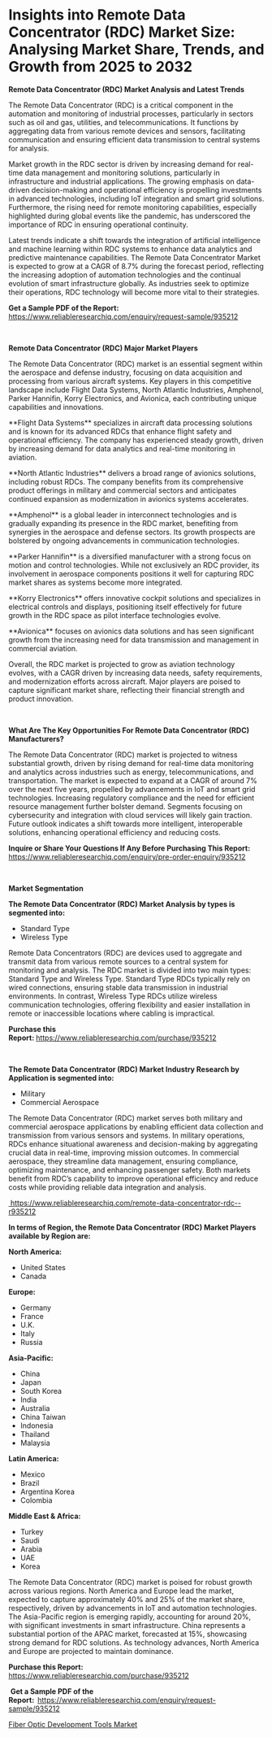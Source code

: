 <p><h1>Insights into Remote Data Concentrator (RDC) Market Size: Analysing Market Share, Trends, and Growth from 2025 to 2032</h1></p><p><strong>Remote Data Concentrator (RDC) Market Analysis and Latest Trends</strong></p>
<p><p>The Remote Data Concentrator (RDC) is a critical component in the automation and monitoring of industrial processes, particularly in sectors such as oil and gas, utilities, and telecommunications. It functions by aggregating data from various remote devices and sensors, facilitating communication and ensuring efficient data transmission to central systems for analysis. </p><p>Market growth in the RDC sector is driven by increasing demand for real-time data management and monitoring solutions, particularly in infrastructure and industrial applications. The growing emphasis on data-driven decision-making and operational efficiency is propelling investments in advanced technologies, including IoT integration and smart grid solutions. Furthermore, the rising need for remote monitoring capabilities, especially highlighted during global events like the pandemic, has underscored the importance of RDC in ensuring operational continuity.</p><p>Latest trends indicate a shift towards the integration of artificial intelligence and machine learning within RDC systems to enhance data analytics and predictive maintenance capabilities. The Remote Data Concentrator Market is expected to grow at a CAGR of 8.7% during the forecast period, reflecting the increasing adoption of automation technologies and the continual evolution of smart infrastructure globally. As industries seek to optimize their operations, RDC technology will become more vital to their strategies.</p></p>
<p><strong>Get a Sample PDF of the Report:&nbsp;</strong> <a href="https://www.reliableresearchiq.com/enquiry/request-sample/935212?utm_campaign=3123&utm_medium=2&utm_source=Github&utm_content=ia&utm_term=06042025&utm_id=remote-data-concentrator-rdc">https://www.reliableresearchiq.com/enquiry/request-sample/935212</a></p>
<p>&nbsp;</p>
<p><strong>Remote Data Concentrator (RDC) Major Market Players</strong></p>
<p><p>The Remote Data Concentrator (RDC) market is an essential segment within the aerospace and defense industry, focusing on data acquisition and processing from various aircraft systems. Key players in this competitive landscape include Flight Data Systems, North Atlantic Industries, Amphenol, Parker Hannifin, Korry Electronics, and Avionica, each contributing unique capabilities and innovations.</p><p>**Flight Data Systems** specializes in aircraft data processing solutions and is known for its advanced RDCs that enhance flight safety and operational efficiency. The company has experienced steady growth, driven by increasing demand for data analytics and real-time monitoring in aviation.</p><p>**North Atlantic Industries** delivers a broad range of avionics solutions, including robust RDCs. The company benefits from its comprehensive product offerings in military and commercial sectors and anticipates continued expansion as modernization in avionics systems accelerates.</p><p>**Amphenol** is a global leader in interconnect technologies and is gradually expanding its presence in the RDC market, benefiting from synergies in the aerospace and defense sectors. Its growth prospects are bolstered by ongoing advancements in communication technologies.</p><p>**Parker Hannifin** is a diversified manufacturer with a strong focus on motion and control technologies. While not exclusively an RDC provider, its involvement in aerospace components positions it well for capturing RDC market shares as systems become more integrated.</p><p>**Korry Electronics** offers innovative cockpit solutions and specializes in electrical controls and displays, positioning itself effectively for future growth in the RDC space as pilot interface technologies evolve.</p><p>**Avionica** focuses on avionics data solutions and has seen significant growth from the increasing need for data transmission and management in commercial aviation.</p><p>Overall, the RDC market is projected to grow as aviation technology evolves, with a CAGR driven by increasing data needs, safety requirements, and modernization efforts across aircraft. Major players are poised to capture significant market share, reflecting their financial strength and product innovation.</p></p>
<p>&nbsp;</p>
<p><strong>What Are The Key Opportunities For Remote Data Concentrator (RDC) Manufacturers?</strong></p>
<p><p>The Remote Data Concentrator (RDC) market is projected to witness substantial growth, driven by rising demand for real-time data monitoring and analytics across industries such as energy, telecommunications, and transportation. The market is expected to expand at a CAGR of around 7% over the next five years, propelled by advancements in IoT and smart grid technologies. Increasing regulatory compliance and the need for efficient resource management further bolster demand. Segments focusing on cybersecurity and integration with cloud services will likely gain traction. Future outlook indicates a shift towards more intelligent, interoperable solutions, enhancing operational efficiency and reducing costs.</p></p>
<p><strong>Inquire or Share Your Questions If Any Before Purchasing This Report:</strong> <a href="https://www.reliableresearchiq.com/enquiry/pre-order-enquiry/935212?utm_campaign=3123&utm_medium=2&utm_source=Github&utm_content=ia&utm_term=06042025&utm_id=remote-data-concentrator-rdc">https://www.reliableresearchiq.com/enquiry/pre-order-enquiry/935212</a></p>
<p>&nbsp;</p>
<p><strong>Market Segmentation</strong></p>
<p><strong>The Remote Data Concentrator (RDC) Market Analysis by types is segmented into:</strong></p>
<p><ul><li>Standard Type</li><li>Wireless Type</li></ul></p>
<p><p>Remote Data Concentrators (RDC) are devices used to aggregate and transmit data from various remote sources to a central system for monitoring and analysis. The RDC market is divided into two main types: Standard Type and Wireless Type. Standard Type RDCs typically rely on wired connections, ensuring stable data transmission in industrial environments. In contrast, Wireless Type RDCs utilize wireless communication technologies, offering flexibility and easier installation in remote or inaccessible locations where cabling is impractical.</p></p>
<p><strong>Purchase this Report:&nbsp;</strong><a href="https://www.reliableresearchiq.com/purchase/935212?utm_campaign=3123&utm_medium=2&utm_source=Github&utm_content=ia&utm_term=06042025&utm_id=remote-data-concentrator-rdc">https://www.reliableresearchiq.com/purchase/935212</a></p>
<p>&nbsp;</p>
<p><strong>The Remote Data Concentrator (RDC) Market Industry Research by Application is segmented into:</strong></p>
<p><ul><li>Military</li><li>Commercial Aerospace</li></ul></p>
<p><p>The Remote Data Concentrator (RDC) market serves both military and commercial aerospace applications by enabling efficient data collection and transmission from various sensors and systems. In military operations, RDCs enhance situational awareness and decision-making by aggregating crucial data in real-time, improving mission outcomes. In commercial aerospace, they streamline data management, ensuring compliance, optimizing maintenance, and enhancing passenger safety. Both markets benefit from RDC’s capability to improve operational efficiency and reduce costs while providing reliable data integration and analysis.</p></p>
<p><a href="https://www.reliableresearchiq.com/remote-data-concentrator-rdc--r935212?utm_campaign=3123&utm_medium=2&utm_source=Github&utm_content=ia&utm_term=06042025&utm_id=remote-data-concentrator-rdc">&nbsp;https://www.reliableresearchiq.com/remote-data-concentrator-rdc--r935212</a></p>
<p><strong>In terms of Region, the Remote Data Concentrator (RDC) Market Players available by Region are:</strong></p>
<p>
    <p> <strong> North America: </strong>
        <ul>
            <li>United States</li>
            <li>Canada</li>
        </ul>
        </p> 
    <p> <strong> Europe: </strong>
        <ul>
            <li>Germany</li>
            <li>France</li>
            <li>U.K.</li>
            <li>Italy</li>
            <li>Russia</li>
        </ul>
        </p> 
    <p> <strong> Asia-Pacific: </strong>
        <ul>
            <li>China</li>
            <li>Japan</li>
            <li>South Korea</li>
            <li>India</li>
            <li>Australia</li>
            <li>China Taiwan</li>
            <li>Indonesia</li>
            <li>Thailand</li>
            <li>Malaysia</li>
        </ul>
        </p> 
    <p> <strong> Latin America: </strong>
        <ul>
            <li>Mexico</li>
            <li>Brazil</li>
            <li>Argentina Korea</li>
            <li>Colombia</li>
        </ul>
        </p> 
    <p> <strong> Middle East & Africa: </strong>
        <ul>
            <li>Turkey</li>
            <li>Saudi</li>
            <li>Arabia</li>
            <li>UAE</li>
            <li>Korea</li>
        </ul>
    </p>
    </p>
<p><p>The Remote Data Concentrator (RDC) market is poised for robust growth across various regions. North America and Europe lead the market, expected to capture approximately 40% and 25% of the market share, respectively, driven by advancements in IoT and automation technologies. The Asia-Pacific region is emerging rapidly, accounting for around 20%, with significant investments in smart infrastructure. China represents a substantial portion of the APAC market, forecasted at 15%, showcasing strong demand for RDC solutions. As technology advances, North America and Europe are projected to maintain dominance.</p></p>
<p><strong>Purchase this Report: </strong><a href="https://www.reliableresearchiq.com/purchase/935212?utm_campaign=3123&utm_medium=2&utm_source=Github&utm_content=ia&utm_term=06042025&utm_id=remote-data-concentrator-rdc">https://www.reliableresearchiq.com/purchase/935212</a></p>
<p>&nbsp;<strong>Get a Sample PDF of the Report:&nbsp;&nbsp;</strong><a href="https://www.reliableresearchiq.com/enquiry/request-sample/935212?utm_campaign=3123&utm_medium=2&utm_source=Github&utm_content=ia&utm_term=06042025&utm_id=remote-data-concentrator-rdc">https://www.reliableresearchiq.com/enquiry/request-sample/935212</a></p>
<p><strong></strong></p>
<p><p><a href="https://github.com/tashipmhuiri/Market-Research-Report-List-1/blob/main/fiber-optic-development-tools-market.md?utm_campaign=3123&utm_medium=2&utm_source=Github&utm_content=ia&utm_term=06042025&utm_id=remote-data-concentrator-rdc">Fiber Optic Development Tools Market</a></p></p>